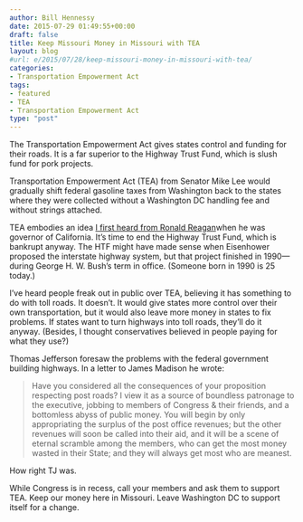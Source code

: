 ```yaml
---
author: Bill Hennessy
date: 2015-07-29 01:49:55+00:00
draft: false
title: Keep Missouri Money in Missouri with TEA
layout: blog
#url: e/2015/07/28/keep-missouri-money-in-missouri-with-tea/
categories:
- Transportation Empowerment Act
tags:
- featured
- TEA
- Transportation Empowerment Act
type: "post"
---
```


The Transportation Empowerment Act gives states control and funding for their roads. It is a far superior to the Highway Trust Fund, which is slush fund for pork projects.

Transportation Empowerment Act (TEA) from Senator Mike Lee would gradually shift federal gasoline taxes from Washington back to the states where they were collected without a Washington DC handling fee and without strings attached.

TEA embodies an idea [I first heard from Ronald Reagan](https://hennessysview.com/2014/07/13/ronald-reagan-wants-transportation-empowerment-act/)when he was governor of California. It’s time to end the Highway Trust Fund, which is bankrupt anyway. The HTF might have made sense when Eisenhower proposed the interstate highway system, but that project finished in 1990—during George H. W. Bush’s term in office. (Someone born in 1990 is 25 today.)

I’ve heard people freak out in public over TEA, believing it has something to do with toll roads. It doesn’t. It would give states more control over their own transportation, but it would also leave more money in states to fix problems. If states want to turn highways into toll roads, they’ll do it anyway. (Besides, I thought conservatives believed in people paying for what they use?)

Thomas Jefferson foresaw the problems with the federal government building highways. In a letter to James Madison he wrote:



> Have you considered all the consequences of your proposition respecting post roads? I view it as a source of boundless patronage to the executive, jobbing to members of Congress & their friends, and a bottomless abyss of public money. You will begin by only appropriating the surplus of the post office revenues; but the other revenues will soon be called into their aid, and it will be a scene of eternal scramble among the members, who can get the most money wasted in their State; and they will always get most who are meanest.



How right TJ was.

While Congress is in recess, call your members and ask them to support TEA. Keep our money here in Missouri. Leave Washington DC to support itself for a change.
